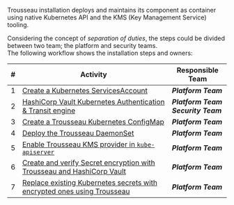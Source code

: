 
Trousseau installation deploys and maintains its component as container using native Kubernetes API and the KMS (Key Management Service) tooling.   

Considering the concept of *separation of duties*, the steps could be divided between two team; the platform and security teams.    
The following workflow shows the installation steps and owners:

| # | Activity |Responsible Team|
|---|----------|----------------|
| 1 | [Create a Kubernetes ServicesAccount](#create-a-kubernetes-serviceaccount-kubernetes-admins) | ***Platform Team***|
| 2 | [HashiCorp Vault Kubernetes Authentication & Transit engine](#hashicorp-vault-kubernetes-authentication--transit-engine-kubernetes-admins--security-admins) | ***Platform Team*** <br> ***Security Team***|
| 3 | [Create a Trousseau Kubernetes ConfigMap](#create-a-trousseau-kubernetes-configmap-kubernetes-admins) | ***Platform Team***|
| 4 | [Deploy the Trousseau DaemonSet](#deploy-trousseau-daemonset-kubernetes-admins) | ***Platform Team***|
| 5 | [Enable Trousseau KMS provider in ```kube-apiserver```](#enable-trousseau-kms-provider-in-kube-apiserver-kubernetes-admins)| ***Platform Team***|
| 6 | [Create and verify Secret encryption with Trousseau and HashiCorp Vault](#create-and-verify-secret-encryption-with-trousseau-and-hashicorp-vault-kubernetes-admins) | ***Platform Team*** | 
| 7 | [Replace existing Kubernetes secrets with encrypted ones using Trousseau](#replace-existing-kubernetes-secrets-with-encrypted-ones-using-trousseau-kubernetes-admins) | ***Platform Team***|
